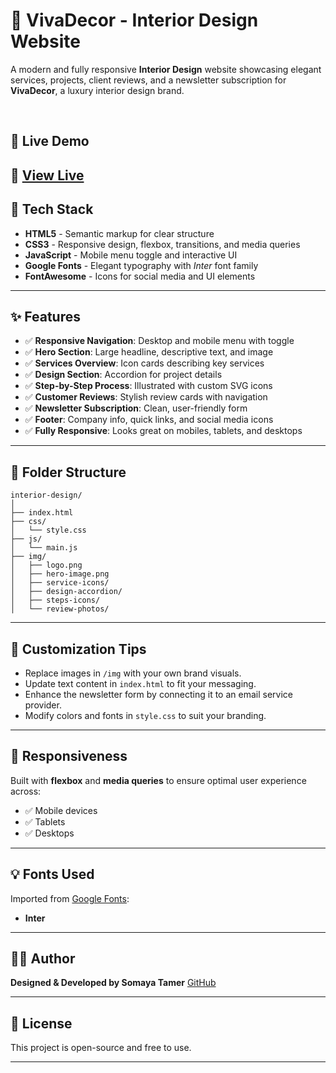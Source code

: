 # 🌟 VivaDecor - Interior Design Website

A modern and fully responsive **Interior Design** website showcasing elegant services, projects, client reviews, and a newsletter subscription for **VivaDecor**, a luxury interior design brand.

<br/>

## 🚀 Live Demo

🔗 [View Live](https://somayatamer.github.io/Interior-Design/)
---

## 🧰 Tech Stack

* **HTML5** - Semantic markup for clear structure
* **CSS3** - Responsive design, flexbox, transitions, and media queries
* **JavaScript** - Mobile menu toggle and interactive UI
* **Google Fonts** - Elegant typography with *Inter* font family
* **FontAwesome** - Icons for social media and UI elements

---

## ✨ Features

* ✅ **Responsive Navigation**: Desktop and mobile menu with toggle
* ✅ **Hero Section**: Large headline, descriptive text, and image
* ✅ **Services Overview**: Icon cards describing key services
* ✅ **Design Section**: Accordion for project details
* ✅ **Step-by-Step Process**: Illustrated with custom SVG icons
* ✅ **Customer Reviews**: Stylish review cards with navigation
* ✅ **Newsletter Subscription**: Clean, user-friendly form
* ✅ **Footer**: Company info, quick links, and social media icons
* ✅ **Fully Responsive**: Looks great on mobiles, tablets, and desktops

---

## 📁 Folder Structure

```
interior-design/
│
├── index.html
├── css/
│   └── style.css
├── js/
│   └── main.js
├── img/
│   ├── logo.png
│   ├── hero-image.png
│   ├── service-icons/
│   ├── design-accordion/
│   ├── steps-icons/
│   └── review-photos/
```

---

## 🎨 Customization Tips

* Replace images in `/img` with your own brand visuals.
* Update text content in `index.html` to fit your messaging.
* Enhance the newsletter form by connecting it to an email service provider.
* Modify colors and fonts in `style.css` to suit your branding.

---

## 📱 Responsiveness

Built with **flexbox** and **media queries** to ensure optimal user experience across:

* ✅ Mobile devices
* ✅ Tablets
* ✅ Desktops

---

## 💡 Fonts Used

Imported from [Google Fonts](https://fonts.google.com/specimen/Inter):

* **Inter**

---

## 🙋‍♀️ Author

**Designed & Developed by Somaya Tamer**
[GitHub](https://github.com/SomayaTamer)

---

## 📄 License

This project is open-source and free to use.

---
